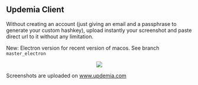 ## Updemia Client

Without creating an account (just giving an email and a passphrase to generate your custom hashkey), upload instantly your screenshot and paste direct url to it without any limitation.

New: Electron version for recent version of macos. See branch `master_electron`

<p align="center"><a href="https://github.com/updemia/client-macos" target="_blank">
    <img src="http://www.updemia.com/static/e/d/xl/58f74e218f7ac.png">
</a></p>

Screenshots are uploaded on www.updemia.com
